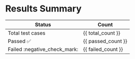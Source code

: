 # Results Summary

| Status      | Count |
|-------------|-------|
| Total test cases       |   {{ total_count }}   |
| Passed :white_check_mark:      |   {{ passed_count }}   |
| Failed  :negative_check_mark:    |   {{ failed_count }}   |
